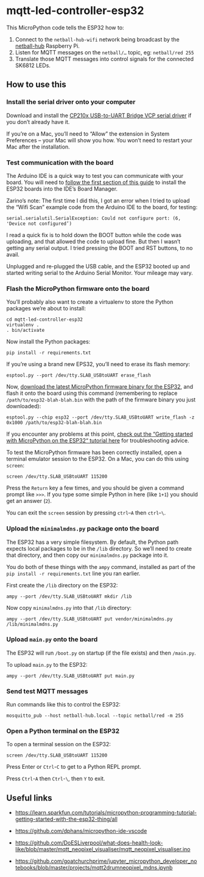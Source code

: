 # mqtt-led-controller-esp32

This MicroPython code tells the ESP32 how to:

1. Connect to the `netball-hub-wifi` network being broadcast by the [netball-hub](../netball-hub) Raspberry Pi.
2. Listen for MQTT messages on the `netball/…` topic, eg: `netball/red 255`
3. Translate those MQTT messages into control signals for the connected SK6812 LEDs.

## How to use this

### Install the serial driver onto your computer

Download and install the [CP210x USB-to-UART Bridge VCP serial driver](https://www.silabs.com/products/development-tools/software/usb-to-uart-bridge-vcp-drivers) if you don’t already have it.

If you’re on a Mac, you’ll need to “Allow” the extension in System Preferences – your Mac will show you how. You won’t need to restart your Mac after the installation.

### Test communication with the board

The Arduino IDE is a quick way to test you can communicate with your board. You will need to [follow the first section of this guide](https://randomnerdtutorials.com/installing-the-esp32-board-in-arduino-ide-mac-and-linux-instructions/) to install the ESP32 boards into the IDE’s Board Manager.

Zarino’s note: The first time I did this, I got an error when I tried to upload the “Wifi Scan” example code from the Arduino IDE to the board, for testing:

    serial.serialutil.SerialException: Could not configure port: (6, 'Device not configured’)

I read a quick fix is to hold down the BOOT button while the code was uploading, and that allowed the code to upload fine. But then I wasn’t getting any serial output. I tried pressing the BOOT and RST buttons, to no avail.

Unplugged and re-plugged the USB cable, and the ESP32 booted up and started writing serial to the Arduino Serial Monitor. Your mileage may vary.

### Flash the MicroPython firmware onto the board

You’ll probably also want to create a virtualenv to store the Python packages we’re about to install:

    cd mqtt-led-controller-esp32
    virtualenv .
    . bin/activate

Now install the Python packages:

    pip install -r requirements.txt

If you’re using a brand new EPS32, you’ll need to erase its flash memory:

    esptool.py --port /dev/tty.SLAB_USBtoUART erase_flash

Now, [download the latest MicroPython firmware binary for the ESP32](https://micropython.org/download#esp32), and flash it onto the board using this command (remembering to replace `/path/to/esp32-blah-blah.bin` with the path of the firmware binary you just downloaded):

    esptool.py --chip esp32 --port /dev/tty.SLAB_USBtoUART write_flash -z 0x1000 /path/to/esp32-blah-blah.bin

If you encounter any problems at this point, [check out the “Getting started with MicroPython on the ESP32“ tutorial here](https://docs.micropython.org/en/latest/esp32/tutorial/intro.html) for troubleshooting advice.

To test the MicroPython firmware has been correctly installed, open a terminal emulator session to the ESP32. On a Mac, you can do this using `screen`:

    screen /dev/tty.SLAB_USBtoUART 115200

Press the `Return` key a few times, and you should be given a command prompt like `>>>`. If you type some simple Python in here (like `1+1`) you should get an answer (`2`).

You can exit the `screen` session by pressing `ctrl`–`A` then `ctrl`–`\`.


### Upload the `minimalmdns.py` package onto the board

The ESP32 has a very simple filesystem. By default, the Python path expects local packages to be in the `/lib` directory. So we’ll need to create that directory, and then copy our `minimalmdns.py` package into it.

You do both of these things with the `ampy` command, installed as part of the `pip install -r requirements.txt` line you ran earlier.

First create the `/lib` directory on the ESP32:

    ampy --port /dev/tty.SLAB_USBtoUART mkdir /lib

Now copy `minimalmdns.py` into that `/lib` directory:

    ampy --port /dev/tty.SLAB_USBtoUART put vendor/minimalmdns.py /lib/minimalmdns.py


### Upload `main.py` onto the board

The ESP32 will run `/boot.py` on startup (if the file exists) and then `/main.py`.

To upload `main.py` to the ESP32:

    ampy --port /dev/tty.SLAB_USBtoUART put main.py

### Send test MQTT messages

Run commands like this to control the ESP32:

    mosquitto_pub --host netball-hub.local --topic netball/red -m 255

### Open a Python terminal on the ESP32

To open a terminal session on the ESP32:

    screen /dev/tty.SLAB_USBtoUART 115200

Press Enter or `Ctrl`-`C` to get to a Python REPL prompt.

Press `Ctrl`-`A` then `Ctrl`-`\`, then `Y` to exit.

## Useful links

* https://learn.sparkfun.com/tutorials/micropython-programming-tutorial-getting-started-with-the-esp32-thing/all
* https://github.com/dphans/micropython-ide-vscode

* https://github.com/DoESLiverpool/what-does-health-look-like/blob/master/mqtt_neopixel_visualiser/mqtt_neopixel_visualiser.ino
* https://github.com/goatchurchprime/jupyter_micropython_developer_notebooks/blob/master/projects/mqtt2drumneopixel_mdns.ipynb

